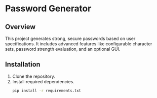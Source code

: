 # Password Generator

## Overview
This project generates strong, secure passwords based on user specifications. It includes advanced features like configurable character sets, password strength evaluation, and an optional GUI.

## Installation
1. Clone the repository.
2. Install required dependencies.
   ```sh
   pip install -r requirements.txt
